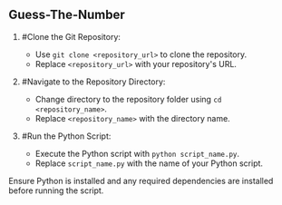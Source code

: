 ## Guess-The-Number

1. #Clone the Git Repository:
   - Use `git clone <repository_url>` to clone the repository.
   - Replace `<repository_url>` with your repository's URL.

2. #Navigate to the Repository Directory:
   - Change directory to the repository folder using `cd <repository_name>`.
   - Replace `<repository_name>` with the directory name.

3. #Run the Python Script:
   - Execute the Python script with `python script_name.py`.
   - Replace `script_name.py` with the name of your Python script.

Ensure Python is installed and any required dependencies are installed before running the script.
